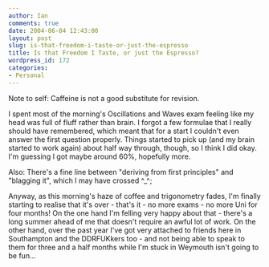 ```yaml
---
author: Ian
comments: true
date: 2004-06-04 12:43:00
layout: post
slug: is-that-freedom-i-taste-or-just-the-espresso
title: Is that Freedom I Taste, or just the Espresso?
wordpress_id: 172
categories:
- Personal
---
```


Note to self: Caffeine is not a good substitute for revision.  

I spent most of the morning's Oscillations and Waves exam feeling like my head was full of fluff rather than brain.  I forgot a few formulae that I really should have remembered, which meant that for a start I couldn't even answer the first question properly.  Things started to pick up (and my brain started to work again) about half way through, though, so I think I did okay.  I'm guessing I got maybe around 60%, hopefully more.  

Also: There's a fine line between "deriving from first principles" and "blagging it", which I may have crossed ^_^;  

Anyway, as this morning's haze of coffee and trigonometry fades, I'm finally starting to realise that it's over - that's it - no more exams - no more Uni for four months!  On the one hand I'm felling very happy about that - there's a long summer ahead of me that doesn't require an awful lot of work.  On the other hand, over the past year I've got very attached to friends here in Southampton and the DDRFUKkers too - and not being able to speak to them for three and a half months while I'm stuck in Weymouth isn't going to be fun...
